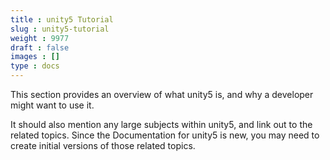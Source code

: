 ```yaml
---
title : unity5 Tutorial
slug : unity5-tutorial
weight : 9977
draft : false
images : []
type : docs
---
```


This section provides an overview of what unity5 is, and why a developer might want to use it.

It should also mention any large subjects within unity5, and link out to the related topics.  Since the Documentation for unity5 is new, you may need to create initial versions of those related topics.

